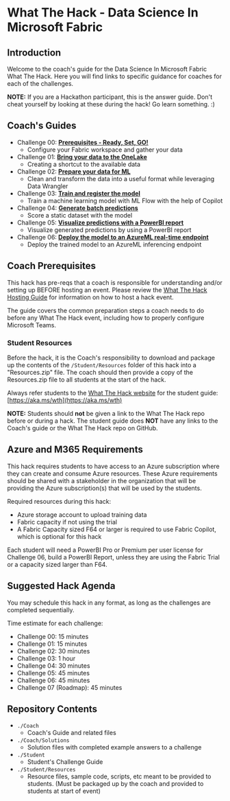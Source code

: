 # What The Hack - Data Science In Microsoft Fabric

## Introduction

Welcome to the coach's guide for the Data Science In Microsoft Fabric What The Hack. Here you will find links to specific guidance for coaches for each of the challenges.

**NOTE:** If you are a Hackathon participant, this is the answer guide. Don't cheat yourself by looking at these during the hack! Go learn something. :)

## Coach's Guides

- Challenge 00: **[Prerequisites - Ready, Set, GO!](./Solution-00.md)**
	 - Configure your Fabric workspace and gather your data
- Challenge 01: **[Bring your data to the OneLake](./Solution-01.md)**
	 - Creating a shortcut to the available data
- Challenge 02: **[Prepare your data for ML](./Solution-02.md)**
	 - Clean and transform the data into a useful format while leveraging Data Wrangler
- Challenge 03: **[Train and register the model](./Solution-03.md)**
	 - Train a machine learning model with ML Flow with the help of Copilot
- Challenge 04: **[Generate batch predictions](./Solution-04.md)**
	 - Score a static dataset with the model
- Challenge 05: **[Visualize predictions with a PowerBI report ](./Solution-05.md)**
	 - Visualize generated predictions by using a PowerBI report
- Challenge 06: **[Deploy the model to an AzureML real-time endpoint](./Solution-06.md)**
	 - Deploy the trained model to an AzureML inferencing endpoint

## Coach Prerequisites

This hack has pre-reqs that a coach is responsible for understanding and/or setting up BEFORE hosting an event. Please review the [What The Hack Hosting Guide](https://aka.ms/wthhost) for information on how to host a hack event.

The guide covers the common preparation steps a coach needs to do before any What The Hack event, including how to properly configure Microsoft Teams.

### Student Resources

Before the hack, it is the Coach's responsibility to download and package up the contents of the `/Student/Resources` folder of this hack into a "Resources.zip" file. The coach should then provide a copy of the Resources.zip file to all students at the start of the hack.

Always refer students to the [What The Hack website](https://aka.ms/wth) for the student guide: [https://aka.ms/wth](https://aka.ms/wth)

**NOTE:** Students should **not** be given a link to the What The Hack repo before or during a hack. The student guide does **NOT** have any links to the Coach's guide or the What The Hack repo on GitHub.


## Azure and M365 Requirements

This hack requires students to have access to an Azure subscription where they can create and consume Azure resources. These Azure requirements should be shared with a stakeholder in the organization that will be providing the Azure subscription(s) that will be used by the students.

Required resources during this hack:
- Azure storage account to upload training data
- Fabric capacity if not using the trial
- A Fabric Capacity sized F64 or larger is required to use Fabric Copilot, which is optional for this hack

Each student will need a PowerBI Pro or Premium per user license for Challenge 06, build a PowerBI Report, unless they are using the Fabric Trial or a capacity sized larger than F64. 

## Suggested Hack Agenda 

You may schedule this hack in any format, as long as the challenges are completed sequentially.

Time estimate for each challenge:
- Challenge 00: 15 minutes
- Challenge 01: 15 minutes
- Challenge 02: 30 minutes
- Challenge 03: 1 hour
- Challenge 04: 30 minutes
- Challenge 05: 45 minutes
- Challenge 06: 45 minutes
- Challenge 07 (Roadmap): 45 minutes

## Repository Contents

- `./Coach`
  - Coach's Guide and related files
- `./Coach/Solutions`
  - Solution files with completed example answers to a challenge
- `./Student`
  - Student's Challenge Guide
- `./Student/Resources`
  - Resource files, sample code, scripts, etc meant to be provided to students. (Must be packaged up by the coach and provided to students at start of event)
